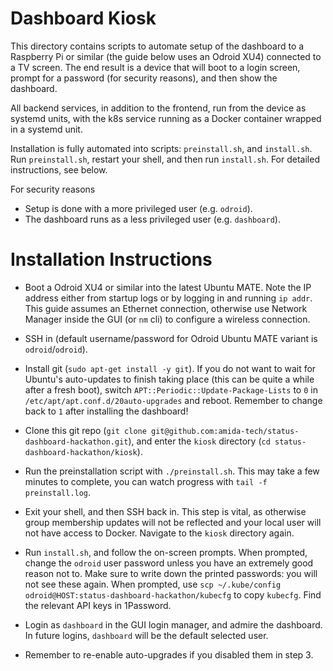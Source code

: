 # Dashboard Kiosk

This directory contains scripts to automate setup of the dashboard to a Raspberry Pi or similar (the guide below uses an Odroid XU4) connected to a TV screen. The end result is a device that will boot to a login screen, prompt for a password (for security reasons), and then show the dashboard.

All backend services, in addition to the frontend, run from the device as systemd units, with the k8s service running as a Docker container wrapped in a systemd unit.

Installation is fully automated into scripts: `preinstall.sh`, and `install.sh`. Run `preinstall.sh`, restart your shell, 
and then run `install.sh`. For detailed instructions, see below.

For security reasons
- Setup is done with a more privileged user (e.g. `odroid`).
- The dashboard runs as a less privileged user (e.g. `dashboard`).

# Installation Instructions

* Boot a Odroid XU4 or similar into the latest Ubuntu MATE. Note the IP address either from startup logs or by logging in and running `ip addr`. This guide assumes an Ethernet connection, otherwise use Network Manager inside the GUI (or `nm` cli) to configure a wireless connection.

* SSH in (default username/password for Odroid Ubuntu MATE variant is `odroid`/`odroid`).

* Install git (`sudo apt-get install -y git`). If you do not want to wait for Ubuntu's auto-updates to finish taking place (this can be quite a while after a fresh boot), switch `APT::Periodic::Update-Package-Lists` to `0` in `/etc/apt/apt.conf.d/20auto-upgrades` and reboot. Remember to change back to `1` after installing the dashboard!

* Clone this git repo (`git clone git@github.com:amida-tech/status-dashboard-hackathon.git`), and enter the `kiosk` directory (`cd status-dashboard-hackathon/kiosk`).

* Run the preinstallation script with `./preinstall.sh`. This may take a few minutes to complete, you can watch progress with `tail -f preinstall.log`.

* Exit your shell, and then SSH back in. This step is vital, as otherwise group membership updates will not be reflected and your local user will not have access to Docker. Navigate to the `kiosk` directory again.

* Run `install.sh`, and follow the on-screen prompts. When prompted, change the `odroid` user password unless you have an extremely good reason not to. Make sure to write down the printed passwords: you will not see these again. When prompted, use `scp ~/.kube/config odroid@HOST:status-dashboard-hackathon/kubecfg` to copy `kubecfg`. Find the relevant API keys in 1Password.

* Login as `dashboard` in the GUI login manager, and admire the dashboard. In future logins, `dashboard` will be the default selected user.

* Remember to re-enable auto-upgrades if you disabled them in step 3.
